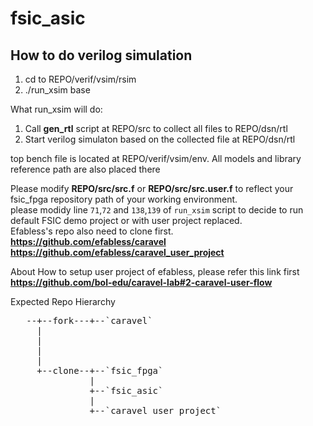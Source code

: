 # fsic_asic

## How to do verilog simulation
   1. cd to REPO/verif/vsim/rsim
   2. ./run_xsim base

   What run_xsim will do:
   1. Call **gen_rtl** script at REPO/src to collect all files to REPO/dsn/rtl
   2. Start verilog simulaton based on the collected file at REPO/dsn/rtl

   top bench file is located at REPO/verif/vsim/env.  All models and library reference path are also placed there

   Please modify **REPO/src/src.f** or **REPO/src/src.user.f** to reflect your fsic_fpga repository path of your working environment.     
   please modidy line `71`,`72` and `138`,`139` of `run_xsim` script to decide to run default FSIC demo project or with user project replaced.  
   Efabless's repo also need to clone first.  
   **https://github.com/efabless/caravel**  
   **https://github.com/efabless/caravel_user_project**  

   About How to setup user project of efabless, please refer this link first
   **https://github.com/bol-edu/caravel-lab#2-caravel-user-flow**  

   Expected Repo Hierarchy  
   <pre>
   --+--fork---+--`caravel`  
     |  
     |  
     |  
     |  
     +--clone--+--`fsic_fpga`  
               |  
               +--`fsic_asic`  
               |  
               +--`caravel_user_project`  
</pre>
